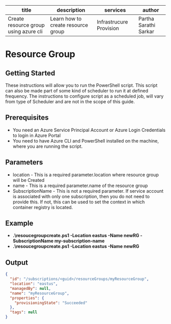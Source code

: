 |title    |description  |services |author |
|---------|-------------|---------|-------|
|Create resource group using azure cli     | Learn how to create resource group            |   Infrastrucure Provision      | Partha Sarathi Sarkar      |




# Resource Group

## Getting Started

These instructions will allow you to run the PowerShell script. This script can also be made part of some kind of scheduler to run it at defined frequency. The instructions to configure script as a scheduled job, will vary from type of Scheduler and are not in the scope of this guide.

## Prerequisites

* You need an Azure Service Principal Account or Azure Login Credentials to login in Azure Portal
* You need to have Azure CLI and PowerShell installed on the machine, where you are running the script.

## Parameters

* location - This is a required parameter.location where resource group will be Created
* name - This is a required parameter.name of the resource group
* SubscriptionName - This is not a required parameter. If service account is associated with only one subscription, then you do not need to provide this. If not, this can be used to set the context in which container registry is located.

## Example

* **.\resoucegroupcreate.ps1 -Location eastus -Name newRG -SubscriptionName my-subscription-name**
* **.\resoucegroupcreate.ps1 -Location eastus -Name newRG**

## Output

```json
{
  "id": "/subscriptions/<guid>/resourceGroups/myResourceGroup",
  "location": "eastus",
  "managedBy": null,
  "name": "myResourceGroup",
  "properties": {
    "provisioningState": "Succeeded"
  },
  "tags": null
}
```
